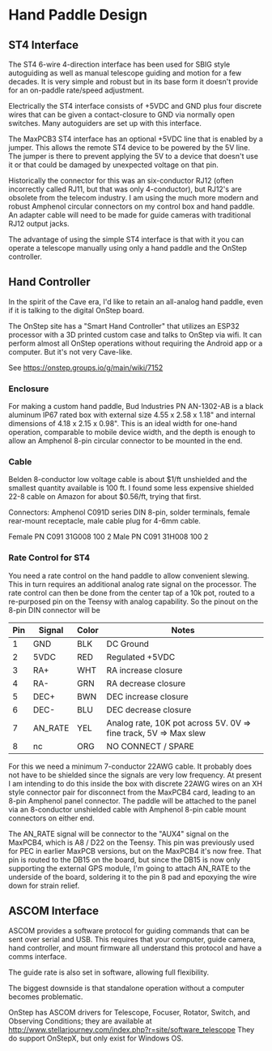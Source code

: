 # Hand Paddle Design

## ST4 Interface

The ST4 6-wire 4-direction interface has been used for SBIG style autoguiding as well as manual
telescope guiding and motion for a few decades.  It is very simple and robust but in its base form
it doesn't provide for an on-paddle rate/speed adjustment.  

Electrically the ST4 interface consists of +5VDC and GND plus four
discrete wires that can be given a contact-closure to GND via normally open switches.
Many autoguiders are set up with this interface.

The MaxPCB3 ST4 interface has an optional +5VDC line that is enabled by a jumper.  This allows
the remote ST4 device to be powered by the 5V line.  The jumper is there to prevent applying
the 5V to a device that doesn't use it or that could be damaged
by unexpected voltage on that pin.

Historically the connector for this was an six-conductor RJ12 (often incorrectly called RJ11, but
that was only 4-conductor), but RJ12's are
obsolete from the telecom industry.  I am using the much more modern and robust Amphenol
circular connectors on my control box and hand paddle.  An adapter cable will need
to be made for guide cameras with traditional RJ12 output jacks.

The advantage of using the simple ST4 interface is that with it you can operate a telescope manually
using only a hand paddle and the OnStep controller.

## Hand Controller

In the spirit of the Cave era, I'd like to retain an all-analog hand paddle, even if it is talking
to the digital OnStep board.

The OnStep site has a "Smart Hand Controller" that utilizes an ESP32 processor with a 3D printed
custom case and talks to OnStep via wifi.  It can perform almost all OnStep operations without
requiring the Android app or a computer.  But it's not very Cave-like.

See https://onstep.groups.io/g/main/wiki/7152

### Enclosure

For making a custom hand paddle, Bud Industries PN AN-1302-AB is a black aluminum IP67 rated
box with external size 4.55 x 2.58 x 1.18" and internal dimensions of 4.18 x 2.15 x 0.98".
This is an ideal width for one-hand operation, comparable to mobile device width, and the
depth is enough to allow an Amphenol 8-pin circular connector to be mounted in the end.

### Cable

Belden 8-conductor low voltage cable is about $1/ft unshielded and the smallest quantity available is 100 ft.
I found some less expensive shielded 22-8 cable on Amazon for about $0.56/ft, trying that first.

Connectors: Amphenol C091D series DIN 8-pin, solder terminals, female rear-mount receptacle, male cable plug
for 4-6mm cable.

Female PN  C091 31G008 100 2
Male PN    C091 31H008 100 2

### Rate Control for ST4

You need a rate control on the hand paddle to allow convenient slewing.
This in turn requires an additional analog rate signal on the processor.
The rate control can then be done from the center tap of a 10k pot, routed
to a re-purposed pin on the Teensy with analog capability.  So the pinout on the 8-pin DIN connector will be

| Pin  | Signal   | Color   | Notes
| ---  | ---      | ---     | ---
|  1   | GND      | BLK     | DC Ground
|  2   | 5VDC     | RED     | Regulated +5VDC
|  3   | RA+      | WHT     | RA increase closure
|  4   | RA-      | GRN     | RA decrease closure
|  5   | DEC+     | BWN     | DEC increase closure
|  6   | DEC-     | BLU     | DEC decrease closure
|  7   | AN_RATE  | YEL     | Analog rate, 10K pot across 5V.  0V => fine track, 5V => Max slew
|  8   | nc       | ORG     | NO CONNECT / SPARE

For this we need a minimum 7-conductor 22AWG cable.  It probably does not have to be shielded since the
signals are very low frequency.  At present I am intending to do this inside the box with discrete
22AWG wires on an XH style connector pair for disconnect from the MaxPCB4 card, leading to an 8-pin
Amphenol panel connector.  The paddle will be attached to the panel via an 8-conductor unshielded
cable with Amphenol 8-pin cable mount connectors on either end.

The AN_RATE signal will be connector to the "AUX4" signal on the MaxPCB4, which is A8 / D22 on the Teensy.
This pin was previously used for PEC in earlier MaxPCB versions, but on the MaxPCB4 it's now free.
That pin is routed to the DB15 on the board, but since the DB15 is now only supporting the external
GPS module, I'm going to attach AN_RATE to the underside of the board, soldering it to the pin 8 pad
and epoxying the wire down for strain relief.

## ASCOM Interface

ASCOM provides a software protocol for guiding commands that can be sent over serial and USB.
This requires that your computer, guide camera, hand controller, and mount firmware all understand
this protocol and have a comms interface.

The guide rate is also set in software, allowing full flexibility.

The biggest downside is that standalone operation without a computer becomes problematic.

OnStep has ASCOM drivers for Telescope, Focuser, Rotator, Switch, and Observing Conditions;
they are available at http://www.stellarjourney.com/index.php?r=site/software_telescope
They do support OnStepX, but only exist for Windows OS.
